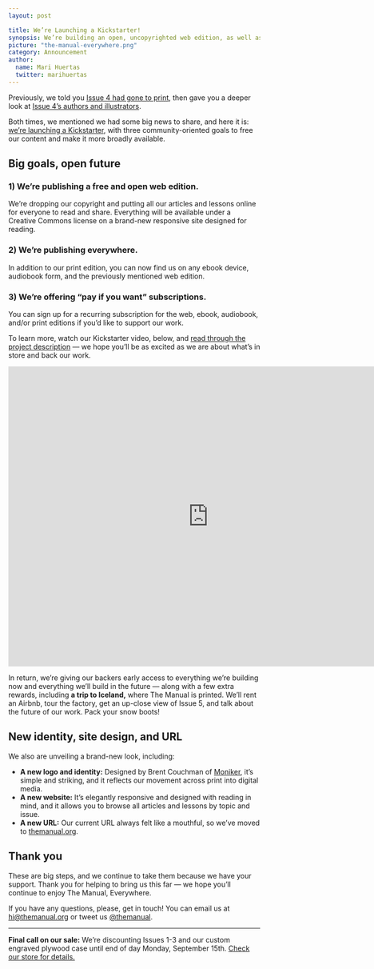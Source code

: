 ```yaml
---
layout: post

title: We’re Launching a Kickstarter!
synopsis: We’re building an open, uncopyrighted web edition, as well as ebooks and audiobooks. And we’re using Kickstarter to do it.
picture: "the-manual-everywhere.png"
category: Announcement
author:
  name: Mari Huertas
  twitter: marihuertas
---
```


Previously, we told you [Issue 4 had gone to print](/2014/08/29/issue-4-arrives-in-early-october/), then gave you a deeper look at [Issue 4’s authors and illustrators](/2014/09/01/inside-issue-4/).

Both times, we mentioned we had some big news to share, and here it is: [we’re launching a Kickstarter](https://themanual.org/kickstarter/everywhere), with three community-oriented goals to free our content and make it more broadly available.

## Big goals, open future

### 1) We’re publishing a free and open web edition.

We’re dropping our copyright and putting all our articles and lessons online for everyone to read and share. Everything will be available under a Creative Commons license on a brand-new responsive site designed for reading.

### 2) We’re publishing everywhere.

In addition to our print edition, you can now find us on any ebook device, audiobook form, and the previously mentioned web edition.

### 3) We’re offering “pay if you want” subscriptions.

You can sign up for a recurring subscription for the web, ebook, audiobook, and/or print editions if you’d like to support our work.

To learn more, watch our Kickstarter video, below, and [read through the project description](https://themanual.org/kickstarter/everywhere) — we hope you’ll be as excited as we are about what’s in store and back our work.

<div class="video"><iframe width="800" height="600" src="https://www.kickstarter.com/projects/goodonpaper/the-manual-everywhere/widget/video.html" frameborder="0" scrolling="no"></iframe></div>

In return, we’re giving our backers early access to everything we’re building now and everything we’ll build in the future — along with a few extra rewards, including **a trip to Iceland,** where The Manual is printed. We’ll rent an Airbnb, tour the factory, get an up-close view of Issue 5, and talk about the future of our work. Pack your snow boots!

## New identity, site design, and URL

We also are unveiling a brand-new look, including:

* **A new logo and identity:** Designed by Brent Couchman of [Moniker](http://monikersf.com/), it’s simple and striking, and it reflects our movement across print into digital media.
* **A new website:** It’s elegantly responsive and designed with reading in mind, and it allows you to browse all articles and lessons by topic and issue.
* **A new URL:** Our current URL always felt like a mouthful, so we’ve moved to [themanual.org](http://themanual.org/).

## Thank you

These are big steps, and we continue to take them because we have your support. Thank you for helping to bring us this far — we hope you’ll continue to enjoy The Manual, Everywhere.

If you have any questions, please, get in touch! You can email us at [hi@themanual.org](mailto:hi@themanual.org) or tweet us [@themanual](https://twitter.com/themanual).

* * *

**Final call on our sale:** We’re discounting Issues 1-3 and our custom engraved plywood case until end of day Monday, September 15th. [Check our store for details.](http://shop.themanual.org/)
